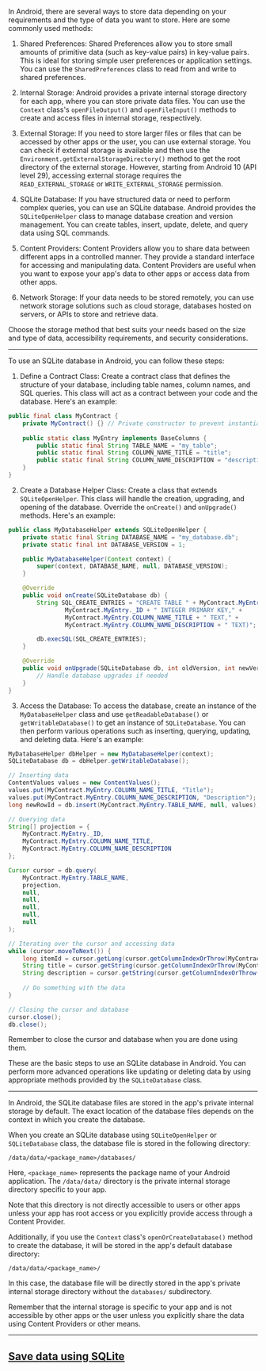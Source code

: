 In Android, there are several ways to store data depending on your requirements and the type of data you want to store. Here are some commonly used methods:

1. Shared Preferences: Shared Preferences allow you to store small amounts of primitive data (such as key-value pairs) in key-value pairs. This is ideal for storing simple user preferences or application settings. You can use the `SharedPreferences` class to read from and write to shared preferences.

2. Internal Storage: Android provides a private internal storage directory for each app, where you can store private data files. You can use the `Context` class's `openFileOutput()` and `openFileInput()` methods to create and access files in internal storage, respectively.

3. External Storage: If you need to store larger files or files that can be accessed by other apps or the user, you can use external storage. You can check if external storage is available and then use the `Environment.getExternalStorageDirectory()` method to get the root directory of the external storage. However, starting from Android 10 (API level 29), accessing external storage requires the `READ_EXTERNAL_STORAGE` or `WRITE_EXTERNAL_STORAGE` permission.

4. SQLite Database: If you have structured data or need to perform complex queries, you can use an SQLite database. Android provides the `SQLiteOpenHelper` class to manage database creation and version management. You can create tables, insert, update, delete, and query data using SQL commands.

5. Content Providers: Content Providers allow you to share data between different apps in a controlled manner. They provide a standard interface for accessing and manipulating data. Content Providers are useful when you want to expose your app's data to other apps or access data from other apps.

6. Network Storage: If your data needs to be stored remotely, you can use network storage solutions such as cloud storage, databases hosted on servers, or APIs to store and retrieve data.

Choose the storage method that best suits your needs based on the size and type of data, accessibility requirements, and security considerations.

---

To use an SQLite database in Android, you can follow these steps:

1. Define a Contract Class: Create a contract class that defines the structure of your database, including table names, column names, and SQL queries. This class will act as a contract between your code and the database. Here's an example:

```java
public final class MyContract {
    private MyContract() {} // Private constructor to prevent instantiation
    
    public static class MyEntry implements BaseColumns {
        public static final String TABLE_NAME = "my_table";
        public static final String COLUMN_NAME_TITLE = "title";
        public static final String COLUMN_NAME_DESCRIPTION = "description";
    }
}
```

2. Create a Database Helper Class: Create a class that extends `SQLiteOpenHelper`. This class will handle the creation, upgrading, and opening of the database. Override the `onCreate()` and `onUpgrade()` methods. Here's an example:

```java
public class MyDatabaseHelper extends SQLiteOpenHelper {
    private static final String DATABASE_NAME = "my_database.db";
    private static final int DATABASE_VERSION = 1;

    public MyDatabaseHelper(Context context) {
        super(context, DATABASE_NAME, null, DATABASE_VERSION);
    }

    @Override
    public void onCreate(SQLiteDatabase db) {
        String SQL_CREATE_ENTRIES = "CREATE TABLE " + MyContract.MyEntry.TABLE_NAME + " (" +
                MyContract.MyEntry._ID + " INTEGER PRIMARY KEY," +
                MyContract.MyEntry.COLUMN_NAME_TITLE + " TEXT," +
                MyContract.MyEntry.COLUMN_NAME_DESCRIPTION + " TEXT)";

        db.execSQL(SQL_CREATE_ENTRIES);
    }

    @Override
    public void onUpgrade(SQLiteDatabase db, int oldVersion, int newVersion) {
        // Handle database upgrades if needed
    }
}
```

3. Access the Database: To access the database, create an instance of the `MyDatabaseHelper` class and use `getReadableDatabase()` or `getWritableDatabase()` to get an instance of `SQLiteDatabase`. You can then perform various operations such as inserting, querying, updating, and deleting data. Here's an example:

```java
MyDatabaseHelper dbHelper = new MyDatabaseHelper(context);
SQLiteDatabase db = dbHelper.getWritableDatabase();

// Inserting data
ContentValues values = new ContentValues();
values.put(MyContract.MyEntry.COLUMN_NAME_TITLE, "Title");
values.put(MyContract.MyEntry.COLUMN_NAME_DESCRIPTION, "Description");
long newRowId = db.insert(MyContract.MyEntry.TABLE_NAME, null, values);

// Querying data
String[] projection = {
    MyContract.MyEntry._ID,
    MyContract.MyEntry.COLUMN_NAME_TITLE,
    MyContract.MyEntry.COLUMN_NAME_DESCRIPTION
};

Cursor cursor = db.query(
    MyContract.MyEntry.TABLE_NAME,
    projection,
    null,
    null,
    null,
    null,
    null
);

// Iterating over the cursor and accessing data
while (cursor.moveToNext()) {
    long itemId = cursor.getLong(cursor.getColumnIndexOrThrow(MyContract.MyEntry._ID));
    String title = cursor.getString(cursor.getColumnIndexOrThrow(MyContract.MyEntry.COLUMN_NAME_TITLE));
    String description = cursor.getString(cursor.getColumnIndexOrThrow(MyContract.MyEntry.COLUMN_NAME_DESCRIPTION));
    
    // Do something with the data
}

// Closing the cursor and database
cursor.close();
db.close();
```

Remember to close the cursor and database when you are done using them.

These are the basic steps to use an SQLite database in Android. You can perform more advanced operations like updating or deleting data by using appropriate methods provided by the `SQLiteDatabase` class.

---

In Android, the SQLite database files are stored in the app's private internal storage by default. The exact location of the database files depends on the context in which you create the database.

When you create an SQLite database using `SQLiteOpenHelper` or `SQLiteDatabase` class, the database file is stored in the following directory:

`/data/data/<package_name>/databases/`

Here, `<package_name>` represents the package name of your Android application. The `/data/data/` directory is the private internal storage directory specific to your app.

Note that this directory is not directly accessible to users or other apps unless your app has root access or you explicitly provide access through a Content Provider.

Additionally, if you use the `Context` class's `openOrCreateDatabase()` method to create the database, it will be stored in the app's default database directory:

`/data/data/<package_name>/`

In this case, the database file will be directly stored in the app's private internal storage directory without the `databases/` subdirectory.

Remember that the internal storage is specific to your app and is not accessible by other apps or the user unless you explicitly share the data using Content Providers or other means.

---

## [Save data using SQLite](https://developer.android.com/training/data-storage/sqlite)

